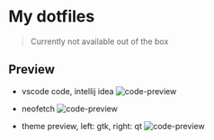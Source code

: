# My dotfiles

> Currently not available out of the box

## Preview
* vscode code, intellij idea
![code-preview](/preview/code-preview.png)

* neofetch
![code-preview](/preview/float-preview.png)

* theme preview, left: gtk, right: qt 
![code-preview](/preview/gtk-qt-window-preview.png)


